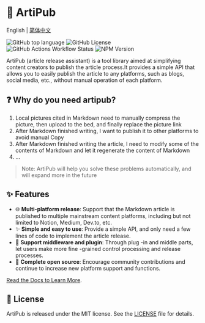 # 🎉 ArtiPub

English | [简体中文](./README_zh-CN.md)

![GitHub top language](https://img.shields.io/github/languages/top/Pup007/artipub)
![GitHub License](https://img.shields.io/github/license/Pup007/artipub)
![GitHub Actions Workflow Status](https://img.shields.io/github/actions/workflow/status/Pup007/artipub/release.yml)
![NPM Version](https://img.shields.io/npm/v/%40pup007%2Fartipub)

ArtiPub (article release assistant) is a tool library aimed at simplifying content creators to publish the article process.It provides a simple API that allows you to easily publish the article to any platforms, such as blogs, social media, etc., without manual operation of each platform.

## ❓ Why do you need artipub?

1. Local pictures cited in Markdown need to manually compress the picture, then upload to the bed, and finally replace the picture link
2. After Markdown finished writing, I want to publish it to other platforms to avoid manual Copy
3. After Markdown finished writing the article, I need to modify some of the contents of Markdown and let it regenerate the content of Markdown
4. ...

> Note: ArtiPub will help you solve these problems automatically, and will expand more in the future

## ✨ Features

- 🌐 **Multi-platform release**: Support that the Markdown article is published to multiple mainstream content platforms, including but not limited to Notion, Medium, Dev.to, etc.
- ✨ **Simple and easy to use**: Provide a simple API, and only need a few lines of code to implement the article release.
- 🔌 **Support middleware and plugin**: Through plug -in and middle parts, let users make more fine -grained control processing and release processes.
- 📖 **Complete open source**: Encourage community contributions and continue to increase new platform support and functions.

[Read the Docs to Learn More](https://pup007.github.io/artipub/).

## 📄 License

ArtiPub is released under the MIT license. See the [LICENSE](./LICENSE) file for details.
